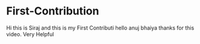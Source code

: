 # First-Contribution
Hi this is Siraj and this is my First Contributi
hello anuj bhaiya thanks for this video. Very Helpful

